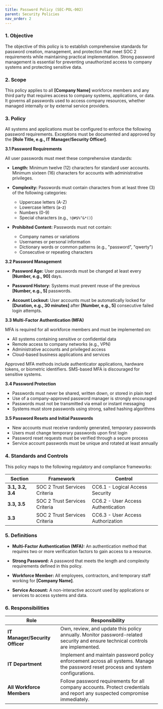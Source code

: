 ```yaml
---
title: Password Policy (SEC-POL-002)
parent: Security Policies
nav_order: 2
---
```

### 1. Objective

The objective of this policy is to establish comprehensive standards for password creation, management, and protection that meet SOC 2 requirements while maintaining practical implementation. Strong password management is essential for preventing unauthorized access to company systems and protecting sensitive data.

### 2. Scope

This policy applies to all **[Company Name]** workforce members and any third party that requires access to company systems, applications, or data. It governs all passwords used to access company resources, whether managed internally or by external service providers.

### 3. Policy

All systems and applications must be configured to enforce the following password requirements. Exceptions must be documented and approved by the **[Role Title, e.g., IT Manager/Security Officer]**.

**3.1 Password Requirements**

All user passwords must meet these comprehensive standards:

- **Length:** Minimum twelve (12) characters for standard user accounts. Minimum sixteen (16) characters for accounts with administrative privileges.
    
- **Complexity:** Passwords must contain characters from at least three (3) of the following categories:
    - Uppercase letters (A-Z)
    - Lowercase letters (a-z)
    - Numbers (0-9)
    - Special characters (e.g., `!@#$%^&*()`)
        
- **Prohibited Content:** Passwords must not contain:
    - Company names or variations
    - Usernames or personal information
    - Dictionary words or common patterns (e.g., "password", "qwerty")
    - Consecutive or repeating characters

**3.2 Password Management**

- **Password Age:** User passwords must be changed at least every **[Number, e.g., 90]** days.
    
- **Password History:** Systems must prevent reuse of the previous **[Number, e.g., 5]** passwords.
    
- **Account Lockout:** User accounts must be automatically locked for **[Duration, e.g., 30 minutes]** after **[Number, e.g., 5]** consecutive failed login attempts.

**3.3 Multi-Factor Authentication (MFA)**

MFA is required for all workforce members and must be implemented on:

- All systems containing sensitive or confidential data
- Remote access to company networks (e.g., VPN)
- Administrative accounts and privileged access
- Cloud-based business applications and services

Approved MFA methods include authenticator applications, hardware tokens, or biometric identifiers. SMS-based MFA is discouraged for sensitive systems.

**3.4 Password Protection**

- Passwords must never be shared, written down, or stored in plain text
- Use of a company-approved password manager is strongly encouraged
- Passwords must not be transmitted via email or instant messaging
- Systems must store passwords using strong, salted hashing algorithms

**3.5 Password Resets and Initial Passwords**

- New accounts must receive randomly generated, temporary passwords
- Users must change temporary passwords upon first login
- Password reset requests must be verified through a secure process
- Service account passwords must be unique and rotated at least annually
    

### 4. Standards and Controls

This policy maps to the following regulatory and compliance frameworks:

|**Section**|**Framework**|**Control**|
|---|---|---|
|**3.1, 3.2, 3.4**|SOC 2 Trust Services Criteria|CC6.1 - Logical Access Security|
|**3.3, 3.5**|SOC 2 Trust Services Criteria|CC6.2 - User Access Authentication|
|**3.3**|SOC 2 Trust Services Criteria|CC6.3 - User Access Authorization|

### 5. Definitions

- **Multi-Factor Authentication (MFA):** An authentication method that requires two or more verification factors to gain access to a resource.
    
- **Strong Password:** A password that meets the length and complexity requirements defined in this policy.

- **Workforce Member:** All employees, contractors, and temporary staff working for **[Company Name]**.

- **Service Account:** A non-interactive account used by applications or services to access systems and data.
    

### 6. Responsibilities

|**Role**|**Responsibility**|
|---|---|
|**IT Manager/Security Officer**|Own, review, and update this policy annually. Monitor password-related security and ensure technical controls are implemented.|
|**IT Department**|Implement and maintain password policy enforcement across all systems. Manage the password reset process and system configurations.|
|**All Workforce Members**|Follow password requirements for all company accounts. Protect credentials and report any suspected compromise immediately.|